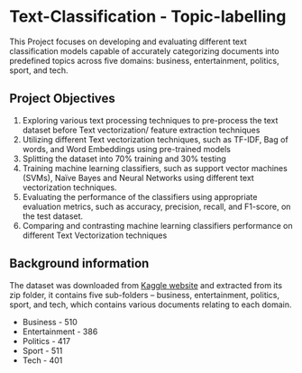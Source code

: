 # Text-Classification - Topic-labelling

This Project focuses on developing and evaluating different text classification models capable of accurately categorizing documents into predefined topics across five domains: business, entertainment, politics, sport, and tech. 

## Project Objectives
1)	Exploring various text processing techniques to pre-process the text dataset before Text vectorization/ feature extraction techniques
2)	Utilizing different Text vectorization techniques, such as TF-IDF, Bag of words, and Word Embeddings using pre-trained models
3)	Splitting the dataset into 70% training and 30% testing
4)	Training machine learning classifiers, such as support vector machines (SVMs), Naïve Bayes and Neural Networks using different text vectorization techniques.
5)	Evaluating the performance of the classifiers using appropriate evaluation metrics, such as accuracy, precision, recall, and F1-score, on the test dataset.
6)	Comparing and contrasting machine learning classifiers performance on different Text Vectorization techniques

## Background information
The dataset was downloaded from [Kaggle website](https://www.kaggle.com/datasets/shivamkushwaha/bbc-full-text-document-classification/data) and extracted from its zip folder, it contains five  sub-folders – business, entertainment, politics, sport, and tech, which contains various documents relating to each domain.
   - Business	  - 510
   - Entertainment -	386
   - Politics	 - 417
   - Sport	 -  511
   -  Tech	 -  401
   

